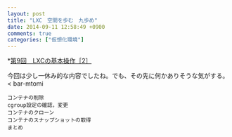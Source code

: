 ```yaml
---
layout: post
title: "LXC　空間を歩む　九歩め"
date: 2014-09-11 12:58:49 +0900
comments: true
categories: ["仮想化環境"]
---
```


*[第9回　LXCの基本操作［2］](http://gihyo.jp/admin/serial/01/linux_containers/0009)

今回は少し一休み的な内容でしたね。でも、その先に何かありそうな気がする。 < bar-mtomi   
  
>
    コンテナの削除
    cgroup設定の確認，変更
    コンテナのクローン
    コンテナのスナップショットの取得
    まとめ
